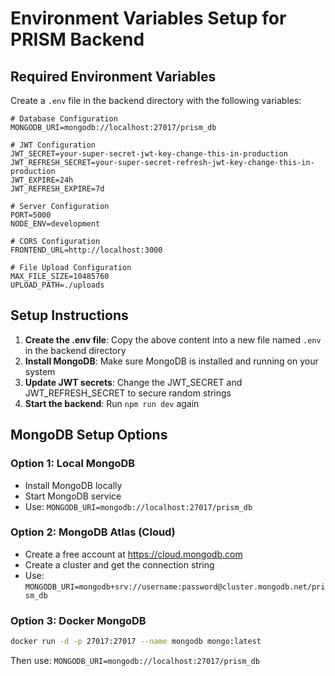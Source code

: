 # Environment Variables Setup for PRISM Backend

## Required Environment Variables

Create a `.env` file in the backend directory with the following variables:

```env
# Database Configuration
MONGODB_URI=mongodb://localhost:27017/prism_db

# JWT Configuration
JWT_SECRET=your-super-secret-jwt-key-change-this-in-production
JWT_REFRESH_SECRET=your-super-secret-refresh-jwt-key-change-this-in-production
JWT_EXPIRE=24h
JWT_REFRESH_EXPIRE=7d

# Server Configuration
PORT=5000
NODE_ENV=development

# CORS Configuration
FRONTEND_URL=http://localhost:3000

# File Upload Configuration
MAX_FILE_SIZE=10485760
UPLOAD_PATH=./uploads
```

## Setup Instructions

1. **Create the .env file**: Copy the above content into a new file named `.env` in the backend directory
2. **Install MongoDB**: Make sure MongoDB is installed and running on your system
3. **Update JWT secrets**: Change the JWT_SECRET and JWT_REFRESH_SECRET to secure random strings
4. **Start the backend**: Run `npm run dev` again

## MongoDB Setup Options

### Option 1: Local MongoDB
- Install MongoDB locally
- Start MongoDB service
- Use: `MONGODB_URI=mongodb://localhost:27017/prism_db`

### Option 2: MongoDB Atlas (Cloud)
- Create a free account at https://cloud.mongodb.com
- Create a cluster and get the connection string
- Use: `MONGODB_URI=mongodb+srv://username:password@cluster.mongodb.net/prism_db`

### Option 3: Docker MongoDB
```bash
docker run -d -p 27017:27017 --name mongodb mongo:latest
```
Then use: `MONGODB_URI=mongodb://localhost:27017/prism_db`
